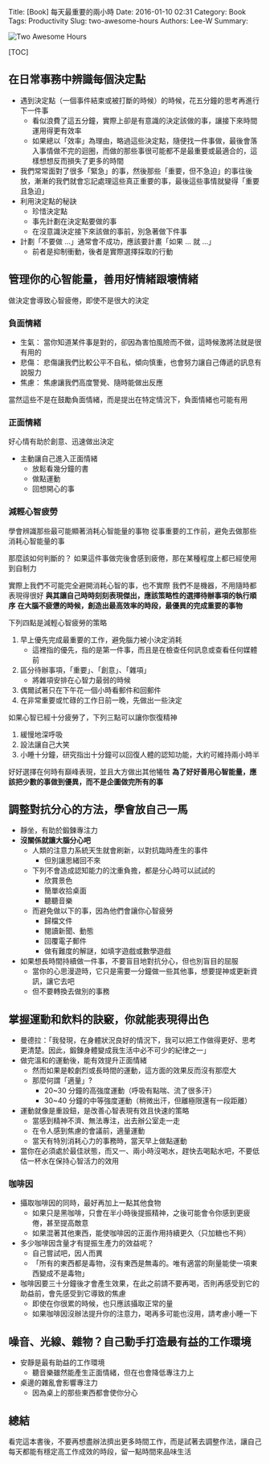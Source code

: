 Title: [Book] 每天最重要的兩小時
Date: 2016-01-10 02:31
Category: Book
Tags: Productivity
Slug: two-awesome-hours
Authors: Lee-W
Summary:

![Two Awesome Hours]({static}/images/books/KQpJ2Gh.jpg)

<!--more-->

[TOC]

## 在日常事務中辨識每個決定點

* 遇到決定點（一個事件結束或被打斷的時候）的時候，花五分鐘的思考再進行下一件事
    * 看似浪費了這五分鐘，實際上卻是有意識的決定該做的事，讓接下來時間運用得更有效率
    * 如果總以「效率」為理由，略過這些決定點，隨便找一件事做，最後會落入事情做不完的迴圈，而做的那些事很可能都不是最重要或最適合的，這樣想想反而損失了更多的時間
* 我們常常面對了很多「緊急」的事，然後那些「重要，但不急迫」的事往後放，漸漸的我們就會忘記處理這些真正重要的事，最後這些事情就變得「重要且急迫」
* 利用決定點的秘訣
    * 珍惜決定點
    * 事先計劃在決定點要做的事
    * 在沒意識決定接下來該做的事前，別急著做下件事
* 計劃「不要做 ...」通常會不成功，應該要計畫「如果 ... 就 ...」
    * 前者是抑制衝動，後者是實際選擇採取的行動

## 管理你的心智能量，善用好情緒跟壞情緒

做決定會導致心智疲倦，即使不是很大的決定

### 負面情緒

* 生氣： 當你知道某件事是對的，卻因為害怕風險而不做，這時候激將法就是很有用的
* 悲傷： 悲傷讓我們比較公平不自私，傾向慎重，也會努力讓自己傳遞的訊息有說服力
* 焦慮： 焦慮讓我們高度警覺、隨時能做出反應

當然這些不是在鼓勵負面情緒，而是提出在特定情況下，負面情緒也可能有用

### 正面情緒

好心情有助於創意、迅速做出決定

* 主動讓自己進入正面情緒
    * 放鬆看幾分鐘的書
    * 做點運動
    * 回想開心的事

### 減輕心智疲勞

學會辨識那些最可能顯著消耗心智能量的事物
從事重要的工作前，避免去做那些消耗心智能量的事

那麼該如何判斷的？
如果這件事做完後會感到疲倦，那在某種程度上都已經使用到自制力

實際上我們不可能完全避開消耗心智的事，也不實際
我們不是機器，不用隨時都表現得很好
**與其讓自己時時刻刻表現傑出，應該策略性的選擇待辦事項的執行順序**
**在大腦不疲憊的時候，創造出最高效率的時段，最優異的完成重要的事物**

下列四點是減輕心智疲勞的策略

1. 早上優先完成最重要的工作，避免腦力被小決定消耗
    * 這裡指的優先，指的是第一件事，而且是在檢查任何訊息或查看任何媒體前
2. 區分待辦事項，「重要」、「創意」、「雜項」
    * 將雜項安排在心智力最弱的時候
3. 偶爾試著只在下午花一個小時看郵件和回郵件
4. 在非常重要或忙碌的工作日前一晚，先做出一些決定

如果心智已經十分疲勞了，下列三點可以讓你恢復精神

1. 緩慢地深呼吸
2. 設法讓自己大笑
3. 小睡十分鐘，研究指出十分鐘可以回復人體的認知功能，大約可維持兩小時半

好好選擇在何時有巔峰表現，並且大方做出其他犧牲
**為了好好善用心智能量，應該把少數的事做到優異，而不是企圖做完所有的事**

## 調整對抗分心的方法，學會放自己一馬

* 靜坐，有助於鍛鍊專注力
* **沒關係就讓大腦分心吧**
    * 人類的注意力系統天生就會刷新，以對抗臨時產生的事件
        * 但別讓思緒回不來
    * 下列不會造成認知能力的沈重負擔，都是分心時可以試試的
        * 欣賞景色
        * 簡單收拾桌面
        * 聽聽音樂
    * 而避免做以下的事，因為他們會讓你心智疲勞
        * 歸檔文件
        * 閱讀新聞、動態
        * 回覆電子郵件
        * 做有難度的解謎，如填字遊戲或數學遊戲
* 如果想長時間持續做一件事，不要盲目地對抗分心，但也別盲目的屈服
    * 當你的心思漫遊時，它只是需要一分鐘做一些其他事，想要提神或更新資訊，讓它去吧
    * 但不要轉換去做別的事務

## 掌握運動和飲料的訣竅，你就能表現得出色

* 曼德拉：「我發現，在身體狀況良好的情況下，我可以把工作做得更好、思考更清楚。因此，鍛鍊身體變成我生活中必不可少的紀律之一」
* 做完溫和的運動後，能有效提升正面情緒
    * 然而如果是較劇烈或長時間的運動，這方面的效果反而沒有那麼大
    * 那麼何謂「適量」?
        * 20~30 分鐘的高強度運動（呼吸有點喘、流了很多汗）
        * 30~40 分鐘的中等強度運動（稍微出汗，但離極限還有一段距離）
* 運動就像是重設鈕，是改善心智表現有效且快速的策略
    * 當感到精神不濟、無法專注，出去辦公室走一走
    * 在令人感到焦慮的會議前，適量運動
    * 當天有特別消耗心力的事務時，當天早上做點運動
* 當你在必須處於最佳狀態，而又一、兩小時沒喝水，趕快去喝點水吧，不要低估一杯水在保持心智活力的效用

### 咖啡因

* 攝取咖啡因的同時，最好再加上一點其他食物
    * 如果只是黑咖啡，只會在半小時後提振精神，之後可能會令你感到更疲倦，甚至提高敵意
    * 如果混著其他東西，能使咖啡因的正面作用持續更久（只加糖也不夠）
* 多少咖啡因含量才有提振生產力的效益呢？
    * 自己嘗試吧，因人而異
    * 「所有的東西都是毒物，沒有東西是無毒的。唯有適當的劑量能使一項東西變成不是毒物」
* 咖啡因要三十分鐘後才會產生效果，在此之前請不要再喝，否則再感受到它的助益前，會先感受到它導致的焦慮
    * 即使在你很累的時候，也只應該攝取正常的量
    * 如果咖啡因沒辦法提升你的注意力，喝再多可能也沒用，請考慮小睡一下

## 噪音、光線、雜物？自己動手打造最有益的工作環境

* 安靜是最有助益的工作環境
    * 聽音樂雖然能產生正面情緒，但在也會降低專注力上
* 桌邊的雜亂會影響專注力
    * 因為桌上的那些東西都會使你分心

## 總結

看完這本書後，不要再想盡辦法擠出更多時間工作，而是試著去調整作法，讓自己每天都能有穩定高工作成效的時段，留一點時間來品味生活

